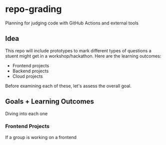 # repo-grading
Planning for judging code with GitHub Actions and external tools

## Idea

This repo will include prototypes to mark different types of questions a stuent might get in a workshop/hackathon. Here are the learning outcomes:

- Frontend projects
- Backend projects
- Cloud projects

Before examining each of these, let's assess the overall goal.

## Goals + Learning Outcomes



Diving into each one

### Frontend Projects

If a group is working on a frontend 
